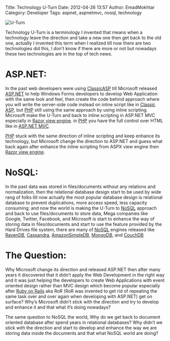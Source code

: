 Title: Technology U-Turn
Date: 2012-04-26 13:57
Author: EmadMokhtar
Category: Developer
Tags: aspnet, aspnetmvc, nosql, technology

![U-Turn]({static}/images/U-Turn.png)

Technology U-Turn is a terminology I invented that means when a technology leave the direction and take a new one then get back to the old one, actually I invented this term when I realized till now there are two technologies did this, I don’t know if there are more or not but nowadays these two technologies are in the top of tech news.

# ASP.NET:

In the past web developers were using [ClassicASP](http://en.wikipedia.org/wiki/Active_Server_Pages) till Microsoft released [ASP.NET](http://www.asp.net/) to help Windows Forms developers to develop Web Application with the same look and feel, then create the code behind approach where you will write the server-side code instead on inline script like in [Classic ASP](http://en.wikipedia.org/wiki/Active_Server_Pages), but [PHP](http://www.php.net/) still using the same approach by using inline scripting. Microsoft make the U-Turn and back to inline scripting in ASP.NET MVC especially in [Razor view engine](http://en.wikipedia.org/wiki/Microsoft_ASP.NET_Razor_view_engine). in [PHP](http://www.php.net/) you have the full control over HTML like in [ASP.NET MVC](http://www.asp.net/mvc).

[PHP](http://www.php.net/) stuck with the same direction of inline scripting and keep enhance its technology, but Microsoft change the direction to ASP.NET and guess what back again after enhance the inline scripting from ASPX view engine then [Razor view engine](http://en.wikipedia.org/wiki/Microsoft_ASP.NET_Razor_view_engine).

# NoSQL:

In the past data was stored in files/documents without any relations and normalization, then the relational database design start to be used by wide rang of folks till now actually the most popular database design is relational database to prevent duplications, more access speed, less capacity consuming; and now the world is making the U-Turn to [NoSQL](http://en.wikipedia.org/wiki/NoSQL) approach and back to use files/documents to store data, Mega companies like Google, Twitter, Facebook, and Microsoft is start to enhance the way of storing data in files/documents and start to use the feature provided by the Hard Drives file system, there are many of [NoSQL](http://en.wikipedia.org/wiki/NoSQL) engines released like [RavenDB](http://ravendb.net/), [Cassandra](http://cassandra.apache.org/), [AmazonSimpleDB](http://aws.amazon.com/simpledb/), [MongoDB](http://www.mongodb.org/), and [CouchDB](http://couchdb.apache.org/)

# The Question:

Why Microsoft change its direction and released ASP.NET then after many years it discovered that it didn’t apply the Web Development in the right way and it was just helping the developers to create Web
Applications with event oriented design rather than MVC design which become popular especially after [Ruby on Rails](http://rubyonrails.org/) aka RoR (RoR was invented to get rid of repeating the same task over and over again when developing with ASP.NET) get on surface? Why’s Microsoft didn’t stick with the direction and try to develop and enhance it and that what it’s doing nowadays?

The same question to NoSQL the world, Why do we get back to document oriented database after spend years in relational databases? Why didn’t we stick with the direction and start to develop and enhance the way we are storing data inside the documents and that what NoSQL world are doing?
